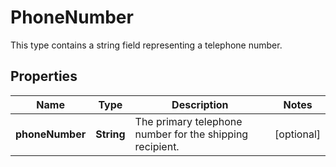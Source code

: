 

# PhoneNumber

This type contains a string field representing a telephone number.
## Properties

Name | Type | Description | Notes
------------ | ------------- | ------------- | -------------
**phoneNumber** | **String** | The primary telephone number for the shipping recipient. |  [optional]



